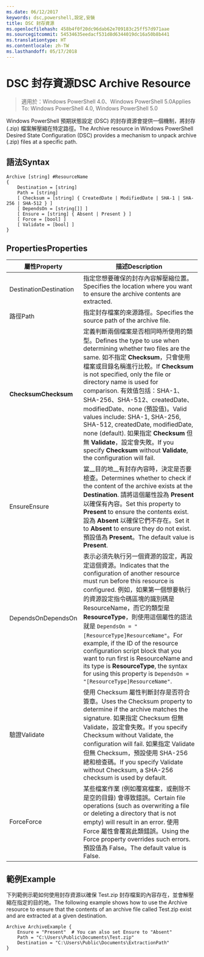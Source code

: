 ```yaml
---
ms.date: 06/12/2017
keywords: dsc,powershell,設定,安裝
title: DSC 封存資源
ms.openlocfilehash: 458b4f0f20dc96dab62e709183c25ff57d971aae
ms.sourcegitcommit: 54534635eedacf531d8d6344019dc16a50b8b441
ms.translationtype: HT
ms.contentlocale: zh-TW
ms.lasthandoff: 05/17/2018
---
```

# <a name="dsc-archive-resource"></a><span data-ttu-id="125ba-103">DSC 封存資源</span><span class="sxs-lookup"><span data-stu-id="125ba-103">DSC Archive Resource</span></span>

> <span data-ttu-id="125ba-104">適用於：Windows PowerShell 4.0、Windows PowerShell 5.0</span><span class="sxs-lookup"><span data-stu-id="125ba-104">Applies To: Windows PowerShell 4.0, Windows PowerShell 5.0</span></span>

<span data-ttu-id="125ba-105">Windows PowerShell 預期狀態設定 (DSC) 的封存資源會提供一個機制，將封存 (.zip) 檔案解壓縮在特定路徑。</span><span class="sxs-lookup"><span data-stu-id="125ba-105">The Archive resource in Windows PowerShell Desired State Configuration (DSC) provides a mechanism to unpack archive (.zip) files at a specific path.</span></span>

## <a name="syntax"></a><span data-ttu-id="125ba-106">語法</span><span class="sxs-lookup"><span data-stu-id="125ba-106">Syntax</span></span>
```MOF
Archive [string] #ResourceName
{
    Destination = [string]
    Path = [string]
    [ Checksum = [string] { CreatedDate | ModifiedDate | SHA-1 | SHA-256 | SHA-512 } ]
    [ DependsOn = [string[]] ]
    [ Ensure = [string] { Absent | Present } ]
    [ Force = [bool] ]
    [ Validate = [bool] ]
}
```

## <a name="properties"></a><span data-ttu-id="125ba-107">Properties</span><span class="sxs-lookup"><span data-stu-id="125ba-107">Properties</span></span>

|  <span data-ttu-id="125ba-108">屬性</span><span class="sxs-lookup"><span data-stu-id="125ba-108">Property</span></span>  |  <span data-ttu-id="125ba-109">描述</span><span class="sxs-lookup"><span data-stu-id="125ba-109">Description</span></span>   |
|---|---|
| <span data-ttu-id="125ba-110">Destination</span><span class="sxs-lookup"><span data-stu-id="125ba-110">Destination</span></span>| <span data-ttu-id="125ba-111">指定您想要確保的封存內容解壓縮位置。</span><span class="sxs-lookup"><span data-stu-id="125ba-111">Specifies the location where you want to ensure the archive contents are extracted.</span></span>|
| <span data-ttu-id="125ba-112">路徑</span><span class="sxs-lookup"><span data-stu-id="125ba-112">Path</span></span>| <span data-ttu-id="125ba-113">指定封存檔案的來源路徑。</span><span class="sxs-lookup"><span data-stu-id="125ba-113">Specifies the source path of the archive file.</span></span>|
| <span data-ttu-id="125ba-114">__Checksum__</span><span class="sxs-lookup"><span data-stu-id="125ba-114">__Checksum__</span></span>| <span data-ttu-id="125ba-115">定義判斷兩個檔案是否相同時所使用的類型。</span><span class="sxs-lookup"><span data-stu-id="125ba-115">Defines the type to use when determining whether two files are the same.</span></span> <span data-ttu-id="125ba-116">如不指定 __Checksum__，只會使用檔案或目錄名稱進行比較。</span><span class="sxs-lookup"><span data-stu-id="125ba-116">If __Checksum__ is not specified, only the file or directory name is used for comparison.</span></span> <span data-ttu-id="125ba-117">有效值包括：SHA-1、SHA-256、SHA-512、createdDate、modifiedDate、none (預設值)。</span><span class="sxs-lookup"><span data-stu-id="125ba-117">Valid values include: SHA-1, SHA-256, SHA-512, createdDate, modifiedDate, none (default).</span></span> <span data-ttu-id="125ba-118">如果指定 __Checksum__ 但無 __Validate__，設定會失敗。</span><span class="sxs-lookup"><span data-stu-id="125ba-118">If you specify __Checksum__ without __Validate__, the configuration will fail.</span></span>|
| <span data-ttu-id="125ba-119">Ensure</span><span class="sxs-lookup"><span data-stu-id="125ba-119">Ensure</span></span>| <span data-ttu-id="125ba-120">當__目的地__有封存內容時，決定是否要檢查。</span><span class="sxs-lookup"><span data-stu-id="125ba-120">Determines whether to check if the content of the archive exists at the __Destination__.</span></span> <span data-ttu-id="125ba-121">請將這個屬性設為 __Present__ 以確保有內容。</span><span class="sxs-lookup"><span data-stu-id="125ba-121">Set this property to __Present__ to ensure the contents exist.</span></span> <span data-ttu-id="125ba-122">設為 __Absent__ 以確保它們不存在。</span><span class="sxs-lookup"><span data-stu-id="125ba-122">Set it to __Absent__ to ensure they do not exist.</span></span> <span data-ttu-id="125ba-123">預設值為 __Present__。</span><span class="sxs-lookup"><span data-stu-id="125ba-123">The default value is __Present__.</span></span>|
| <span data-ttu-id="125ba-124">DependsOn</span><span class="sxs-lookup"><span data-stu-id="125ba-124">DependsOn</span></span> | <span data-ttu-id="125ba-125">表示必須先執行另一個資源的設定，再設定這個資源。</span><span class="sxs-lookup"><span data-stu-id="125ba-125">Indicates that the configuration of another resource must run before this resource is configured.</span></span> <span data-ttu-id="125ba-126">例如，如果第一個想要執行的資源設定指令碼區塊的識別碼是 ResourceName，而它的類型是 __ResourceType__，則使用這個屬性的語法就是 `DependsOn = "[ResourceType]ResourceName"`。</span><span class="sxs-lookup"><span data-stu-id="125ba-126">For example, if the ID of the resource configuration script block that you want to run first is ResourceName and its type is __ResourceType__, the syntax for using this property is `DependsOn = "[ResourceType]ResourceName"`.</span></span>|
| <span data-ttu-id="125ba-127">驗證</span><span class="sxs-lookup"><span data-stu-id="125ba-127">Validate</span></span>| <span data-ttu-id="125ba-128">使用 Checksum 屬性判斷封存是否符合簽章。</span><span class="sxs-lookup"><span data-stu-id="125ba-128">Uses the Checksum property to determine if the archive matches the signature.</span></span> <span data-ttu-id="125ba-129">如果指定 Checksum 但無 Validate，設定會失敗。</span><span class="sxs-lookup"><span data-stu-id="125ba-129">If you specify Checksum without Validate, the configuration will fail.</span></span> <span data-ttu-id="125ba-130">如果指定 Validate 但無 Checksum，預設使用 SHA-256 總和檢查碼。</span><span class="sxs-lookup"><span data-stu-id="125ba-130">If you specify Validate without Checksum, a SHA-256 checksum is used by default.</span></span>|
| <span data-ttu-id="125ba-131">Force</span><span class="sxs-lookup"><span data-stu-id="125ba-131">Force</span></span>| <span data-ttu-id="125ba-132">某些檔案作業 (例如覆寫檔案，或刪除不是空的目錄) 會導致錯誤。</span><span class="sxs-lookup"><span data-stu-id="125ba-132">Certain file operations (such as overwriting a file or deleting a directory that is not empty) will result in an error.</span></span> <span data-ttu-id="125ba-133">使用 Force 屬性會覆寫此類錯誤。</span><span class="sxs-lookup"><span data-stu-id="125ba-133">Using the Force property overrides such errors.</span></span> <span data-ttu-id="125ba-134">預設值為 False。</span><span class="sxs-lookup"><span data-stu-id="125ba-134">The default value is False.</span></span>|

## <a name="example"></a><span data-ttu-id="125ba-135">範例</span><span class="sxs-lookup"><span data-stu-id="125ba-135">Example</span></span>

<span data-ttu-id="125ba-136">下列範例示範如何使用封存資源以確保 Test.zip 封存檔案的內容存在，並會解壓縮在指定的目的地。</span><span class="sxs-lookup"><span data-stu-id="125ba-136">The following example shows how to use the Archive resource to ensure that the contents of an archive file called Test.zip exist and are extracted at a given destination.</span></span>

```
Archive ArchiveExample {
    Ensure = "Present"  # You can also set Ensure to "Absent"
    Path = "C:\Users\Public\Documents\Test.zip"
    Destination = "C:\Users\Public\Documents\ExtractionPath"
}
```